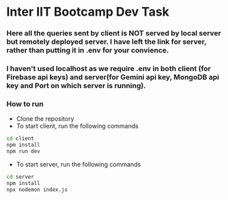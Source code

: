 # Inter IIT Bootcamp Dev Task

### Here all the queries sent by client is NOT served by local server but remotely deployed server. I have left the link for server, rather than putting it in .env for your convience.
### I haven't used localhost as we require .env in both client (for Firebase api keys) and server(for Gemini api key, MongoDB api key and Port on which server is running).

### How to run
- Clone the repository
- To start client, run the following commands
```bash
cd client
npm install
npm run dev
```
- To start server, run the following commands
```bash
cd server
npm install
npx nodemon index.js
```
